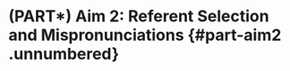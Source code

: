 
(PART\*) Aim 2: Referent Selection and Mispronunciations {#part-aim2 .unnumbered}
===================



